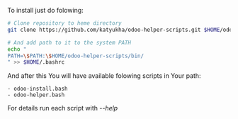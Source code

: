 To install just do folowing:

```bash
# Clone repository to heme directory
git clone https://github.com/katyukha/odoo-helper-scripts.git $HOME/odoo-helper-scripts

# And add path to it to the system PATH
echo "
PATH=\$PATH:\$HOME/odoo-helper-scripts/bin/
" >> $HOME/.bashrc
```

And after this You will have available folowing scripts in Your path:

    - odoo-install.bash
    - odoo-helper.bash

For details run each script with *--help*


